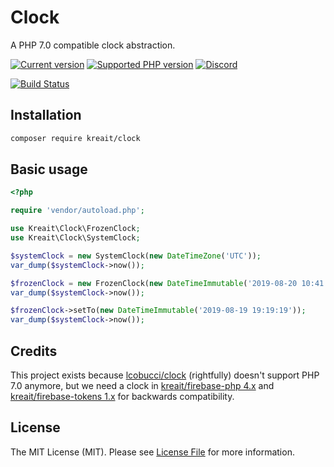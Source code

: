 # Clock

A PHP 7.0 compatible clock abstraction.

[![Current version](https://img.shields.io/packagist/v/kreait/clock.svg)](https://packagist.org/packages/kreait/clock)
[![Supported PHP version](https://img.shields.io/packagist/php-v/kreait/clock.svg)]()
[![Discord](https://img.shields.io/discord/523866370778333184.svg?color=7289da&logo=discord)](https://discord.gg/nbgVfty)

[![Build Status](https://travis-ci.org/kreait/clock-php.svg?branch=master)](https://travis-ci.org/kreait/clock-php)

## Installation

```bash
composer require kreait/clock
```

## Basic usage

```php
<?php

require 'vendor/autoload.php';

use Kreait\Clock\FrozenClock;
use Kreait\Clock\SystemClock;

$systemClock = new SystemClock(new DateTimeZone('UTC'));
var_dump($systemClock->now());

$frozenClock = new FrozenClock(new DateTimeImmutable('2019-08-20 10:41:53'));
var_dump($systemClock->now());

$frozenClock->setTo(new DateTimeImmutable('2019-08-19 19:19:19'));
var_dump($systemClock->now());
```

## Credits

This project exists because [lcobucci/clock](https://github.com/lcobucci/clock) (rightfully)
doesn't support PHP 7.0 anymore, but we need a clock in [kreait/firebase-php 4.x](https://github.com/kreait/firebase-php)
and [kreait/firebase-tokens 1.x](https://github.com/kreait/firebase-tokens-php) for backwards compatibility.

## License

The MIT License (MIT). Please see [License File](LICENSE) for more information.
